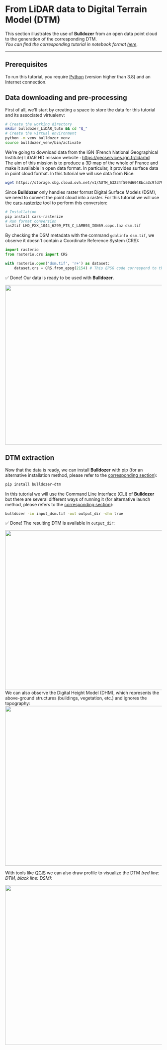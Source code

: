 # From LiDAR data to Digital Terrain Model (DTM)
This section illustrates the use of **Bulldozer** from an open data point cloud to the generation of the corresponding DTM.  
_You can find the corresponding tutorial in notebook format [here](../notebooks/tutorials/From_Lidar_data_to_DTM.ipynb)._
___

## Prerequisites
To run this tutorial, you require [Python](https://www.python.org/downloads/) (version higher than 3.8) and an Internet connection.

## Data downloading and pre-processing
First of all, we'll start by creating a space to store the data for this tutorial and its associated virtualenv: 
``` sh
# Create the working directory
mkdir bulldozer_LiDAR_tuto && cd "$_"
# Create the virtual environment
python -m venv bulldozer_venv
source bulldozer_venv/bin/activate
```
We're going to download data from the IGN (French National Geographical Institute) LiDAR HD mission website : https://geoservices.ign.fr/lidarhd  
The aim of this mission is to produce a 3D map of the whole of France and make it available in open data format. In particular, it provides surface data in point cloud format. In this tutorial we will use data from Nice:
```sh
wget https://storage.sbg.cloud.ovh.net/v1/AUTH_63234f509d6048bca3c9fd7928720ca1/ppk-lidar/SP/LHD_FXX_1044_6299_PTS_C_LAMB93_IGN69.copc.laz
```

Since **Bulldozer** only handles raster format Digital Surface Models (DSM), we need to convert the point cloud into a raster. For this tutorial we will use the [cars-rasterize](https://github.com/CNES/cars-rasterize) tool to perform this conversion:
```sh
# Installation
pip install cars-rasterize
# Run format conversion
las2tif LHD_FXX_1044_6299_PTS_C_LAMB93_IGN69.copc.laz dsm.tif
```
By checking the DSM metadata with the command `gdalinfo dsm.tif`, we observe it doesn't contain a Coordinate Reference System (CRS):
```python
import rasterio
from rasterio.crs import CRS

with rasterio.open('dsm.tif', 'r+') as dataset:
    dataset.crs = CRS.from_epsg(2154) # This EPSG code correspond to the IGN Lambert-93 
```
✅ Done! Our data is ready to be used with **Bulldozer**.
<div align="left">
    <img src="https://raw.githubusercontent.com/CNES/bulldozer/master/docs/source/images/tutorials/tutorial_LiDAR_DSM_Nice.png" width=512>
</div>

## DTM extraction
Now that the data is ready, we can install **Bulldozer** with pip (for an alternative installation method, please refer to the [corresponding section](../INSTALLATION.md)):
```sh
pip install bulldozer-dtm
```
In this tutorial we will use the Command Line Interface (CLI) of **Bulldozer** but there are several different ways of running it (for alternative launch method, please refers to the [corresponding section](../RUN_BULLDOZER.md)):
<!--TODO : changer le paramètre max object width à 16 -->
```sh
bulldozer -in input_dsm.tif -out output_dir -dhm true
```
✅ Done! The resulting DTM is available in `output_dir`:

<div align="left">
    <img src="https://raw.githubusercontent.com/CNES/bulldozer/master/docs/source/images/tutorials/tutorial_LiDAR_result_DTM_Nice.png" width=512>
</div>
We can also observe the Digital Height Model (DHM), which represents the above-ground structures (buildings, vegetation, etc.) and ignores the topography:

<div align="left">
    <img src="https://raw.githubusercontent.com/CNES/bulldozer/master/docs/source/images/tutorials/tutorial_LiDAR_result_DHM_Nice.png" width=512>
</div>

With tools like [QGIS](https://www.qgis.org/en/site/) we can also draw profile to visualize the DTM _(red line: DTM, black line: DSM)_:

<div align="left">
    <img src="https://raw.githubusercontent.com/CNES/bulldozer/master/docs/source/images/tutorials/tutorial_LiDAR_result_profile_Nice.png" width=512>
</div>